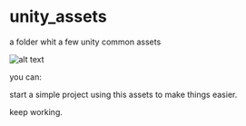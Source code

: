 # unity_assets
a folder whit a few unity common assets

![alt text](https://ftpkenderweb.000webhostapp.com/view/public/images/heritech/ht_logo.png)

you can:

start a simple project using this assets to make things easier.

keep working.
